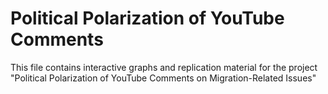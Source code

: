 # Political Polarization of YouTube Comments

This file contains interactive graphs and replication material for the project "Political Polarization of YouTube Comments on Migration-Related Issues"
